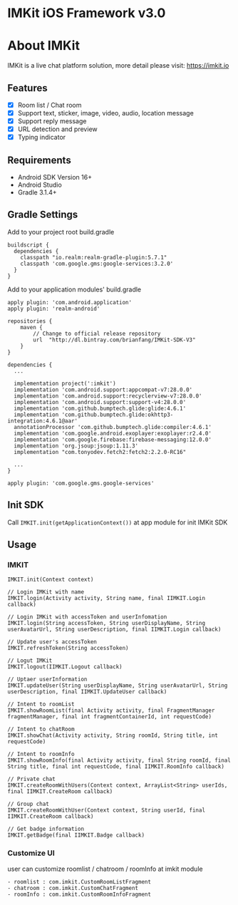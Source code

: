 # IMKit iOS Framework v3.0

# About IMKit
IMKit is a live chat platform solution, more detail please visit: https://imkit.io

## Features
- [x] Room list / Chat room
- [x] Support text, sticker, image, video, audio, location message
- [x] Support reply message
- [x] URL detection and preview
- [x] Typing indicator

## Requirements
- Android SDK Version 16+
- Android Studio
- Gradle 3.1.4+

## Gradle Settings
Add to your project root build.gradle
```
buildscript {
  dependencies {
    classpath "io.realm:realm-gradle-plugin:5.7.1"
    classpath 'com.google.gms:google-services:3.2.0'
  }
}
```

Add to your application modules' build.gradle
```
apply plugin: 'com.android.application'
apply plugin: 'realm-android'

repositories {
    maven {
        // Change to official release repository
        url  "http://dl.bintray.com/brianfang/IMKit-SDK-V3"
    }
}

dependencies {
  ...

  implementation project(':imkit')
  implementation 'com.android.support:appcompat-v7:28.0.0'
  implementation 'com.android.support:recyclerview-v7:28.0.0'
  implementation 'com.android.support:support-v4:28.0.0'
  implementation 'com.github.bumptech.glide:glide:4.6.1'
  implementation 'com.github.bumptech.glide:okhttp3-integration:4.6.1@aar'
  annotationProcessor 'com.github.bumptech.glide:compiler:4.6.1'
  implementation 'com.google.android.exoplayer:exoplayer:r2.4.0'
  implementation 'com.google.firebase:firebase-messaging:12.0.0'
  implementation 'org.jsoup:jsoup:1.11.3'
  implementation "com.tonyodev.fetch2:fetch2:2.2.0-RC16"

  ...
}

apply plugin: 'com.google.gms.google-services'
```

## Init SDK
Call `IMKIT.init(getApplicationContext())` at app module for init IMKit SDK

## Usage
### IMKIT
```
IMKIT.init(Context context)

// Login IMKit with name
IMKIT.login(Activity activity, String name, final IIMKIT.Login callback)

// Login IMKit with accessToken and userInfomation
IMKIT.login(String accessToken, String userDisplayName, String userAvatarUrl, String userDescription, final IIMKIT.Login callback)

// Update user's accessToken
IMKIT.refreshToken(String accessToken)

// Logut IMKit
IMKIT.logout(IIMKIT.Logout callback)

// Uptaer userInformation
IMKIT.updateUser(String userDisplayName, String userAvatarUrl, String userDescription, final IIMKIT.UpdateUser callback) 

// Intent to roomList
IMKIT.showRoomList(final Activity activity, final FragmentManager fragmentManager, final int fragmentContainerId, int requestCode)

// Intent to chatRoom
IMKIT.showChat(Activity activity, String roomId, String title, int requestCode)

// Intent to roomInfo
IMKIT.showRoomInfo(final Activity activity, final String roomId, final String title, final int requestCode, final IIMKIT.RoomInfo callback)

// Private chat
IMKIT.createRoomWithUsers(Context context, ArrayList<String> userIds, final IIMKIT.CreateRoom callback)

// Group chat
IMKIT.createRoomWithUser(Context context, String userId, final IIMKIT.CreateRoom callback)

// Get badge information
IMKIT.getBadge(final IIMKIT.Badge callback)
```

### Customize UI
user can customize roomlist / chatroom / roomInfo at imkit module
```
- roomlist : com.imkit.CustomRoomListFragment
- chatroom : com.imkit.CustomChatFragment
- roomInfo : com.imkit.CustomRoomInfoFragment
```
